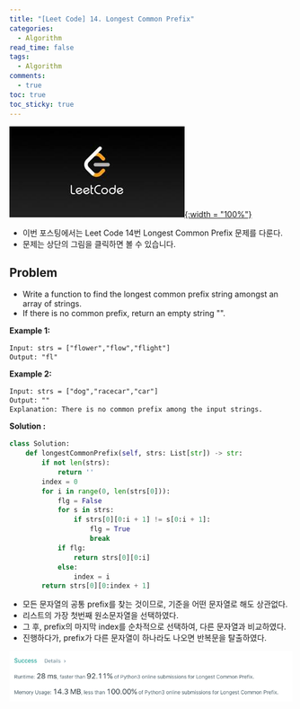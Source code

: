 ```yaml
---
title: "[Leet Code] 14. Longest Common Prefix"
categories:
  - Algorithm
read_time: false
tags:
  - Algorithm
comments:
  - true
toc: true
toc_sticky: true
---
```


[![](/assets/img/LeetCode.jpeg){:width = "100%"}](https://leetcode.com/problems/longest-common-prefix/)

* 이번 포스팅에서는 Leet Code 14번 Longest Common Prefix 문제를 다룬다.
* 문제는 상단의 그림을 클릭하면 볼 수 있습니다.

## Problem
* Write a function to find the longest common prefix string amongst an array of strings.
* If there is no common prefix, return an empty string "".

__Example 1:__

```
Input: strs = ["flower","flow","flight"]
Output: "fl"
```

__Example 2:__

```
Input: strs = ["dog","racecar","car"]
Output: ""
Explanation: There is no common prefix among the input strings.
```

__Solution :__

```python
class Solution:
    def longestCommonPrefix(self, strs: List[str]) -> str:
        if not len(strs):
            return ''
        index = 0
        for i in range(0, len(strs[0])):
            flg = False
            for s in strs:
                if strs[0][0:i + 1] != s[0:i + 1]:
                    flg = True
                    break
            if flg:
                return strs[0][0:i]
            else:
                index = i
        return strs[0][0:index + 1]
```

* 모든 문자열의 공통 prefix를 찾는 것이므로, 기준을 어떤 문자열로 해도 상관없다.
* 리스트의 가장 첫번째 원소문자열을 선택하였다.
* 그 후, prefix의 마지막 index를 순차적으로 선택하여, 다른 문자열과 비교하였다.
* 진행하다가, prefix가 다른 문자열이 하나라도 나오면 반복문을 탈출하였다.

![](/assets/img/LeetCode/LeetCode_14_1.png)

